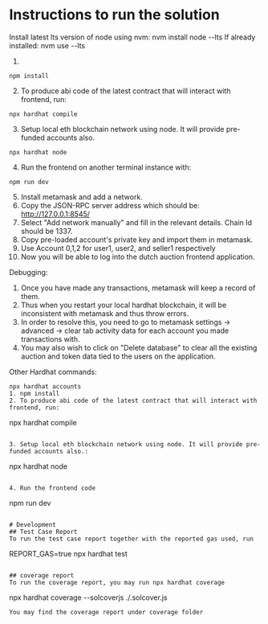 # Instructions to run the solution

Install latest lts version of node using nvm: nvm install node --lts
If already installed: nvm use --lts

1.

```shell
npm install
```

2. To produce abi code of the latest contract that will interact with frontend, run:

```shell
npx hardhat compile
```

3. Setup local eth blockchain network using node. It will provide pre-funded accounts also.

```shell
npx hardhat node
```

4. Run the frontend on another terminal instance with:

```shell
npm run dev
```

5. Install metamask and add a network.
6. Copy the JSON-RPC server address which should be: http://127.0.0.1:8545/
7. Select "Add network manually" and fill in the relevant details. Chain Id should be 1337.
8. Copy pre-loaded account's private key and import them in metamask.
9. Use Account 0,1,2 for user1, user2, and seller1 respectively
10. Now you will be able to log into the dutch auction frontend application.

Debugging:

1. Once you have made any transactions, metamask will keep a record of them.
2. Thus when you restart your local hardhat blockchain, it will be inconsistent with metamask and thus throw errors.
3. In order to resolve this, you need to go to metamask settings -> advanced -> clear tab activity data for each account you made transactions with.
4. You may also wish to click on "Delete database" to clear all the existing auction and token data tied to the users on the application.

Other Hardhat commands:

```shell
npx hardhat accounts
1. npm install
2. To produce abi code of the latest contract that will interact with frontend, run:
```

npx hardhat compile

```

3. Setup local eth blockchain network using node. It will provide pre-funded accounts also.:
```

npx hardhat node

```

4. Run the frontend code
```

npm run dev

```

# Development
## Test Case Report
To run the test case report together with the reported gas used, run
```

REPORT_GAS=true npx hardhat test

```

## coverage report
To run the coverage report, you may run npx hardhat coverage
```

npx hardhat coverage --solcoverjs ./.solcover.js

```
You may find the coverage report under coverage folder

```
